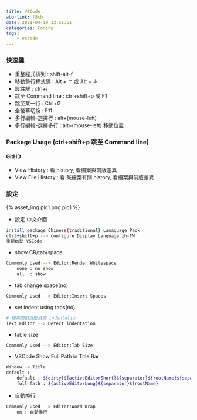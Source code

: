 ```yaml
---
title: VSCode
abbrlink: f8cb
date: 2021-04-19 13:51:51
categories: Coding
tags:
	- vscode
---
```


### 快速鍵
+ 重整程式排列 : shift-alt-f
+ 移動整行程式碼 : Alt + ↑ 或 Alt + ↓
+ 設註解 : ctrl+/ 
+ 跳至 Command line : ctrl+shift+p 或 F1
+ 跳至某一行 : Ctrl+G
+ 全螢幕切換 : F11
+ 多行編輯-選擇行   :  alt+(mouse-left)
+ 多行編輯-選擇多行 :  alt+(mouse-left) 移動位置

<!--more-->

### Package Usage (ctrl+shift+p 跳至 Command line)
#### GitHD
+ View History : 看 history, 看檔案與前版差異
+ View File History : 看 某檔案有關 history, 看檔案與前版差異

### 設定

<div style="width:700px">
	{% asset_img pic1.png pic1 %}
</div>

+ 設定 中文介面
``` bash
install package Chinese(traditional) Lanaguage Pack
ctrl+shift+p --> configure Display Language zh-TW
重新啟動 VSCode
```

+ show CR/tab/space
``` bash
Commonly Used --> Editor:Render Whitespace
	none : no show
	all  : show
```

+ tab change space(no)
``` bash
Commonly Used --> Editor:Insert Spaces
```

+ set indent using tabs(no)
``` bash
# 檔案開啟自動偵測 indentation 
Text Editor --> Detect indentation
```

+ table size 
``` bash
Commonly Used --> Editor:Tab Size
```

+ VSCode Show Full Path in Title Bar
``` bash
Window -> Title
default :
	default : ${dirty}${activeEditorShort}${separator}${rootName}${separator}${appName}
	full fath : ${activeEditorLong}${separator}${rootName}
```

+ 自動換行 
``` bash
Commonly Used --> Editor:Word Wrap
	on : 自動換行
```


